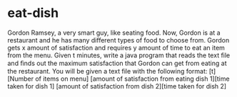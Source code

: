 # eat-dish
 Gordon Ramsey, a very smart guy, like seating food. Now, Gordon is at a restaurant and he has many different types of food to choose from. Gordon gets x amount of satisfaction and requires y amount of time to eat an item from the menu. Given t minutes, write a java program that reads the text file and ﬁnds out the maximum satisfaction that Gordon can get from eating at the restaurant. You will be given a text file with the following format:   [t][Number of items on menu]  [amount of satisfaction from eating dish 1][time taken for dish 1]  [amount of satisfaction from dish 2][time taken for dish 2]
